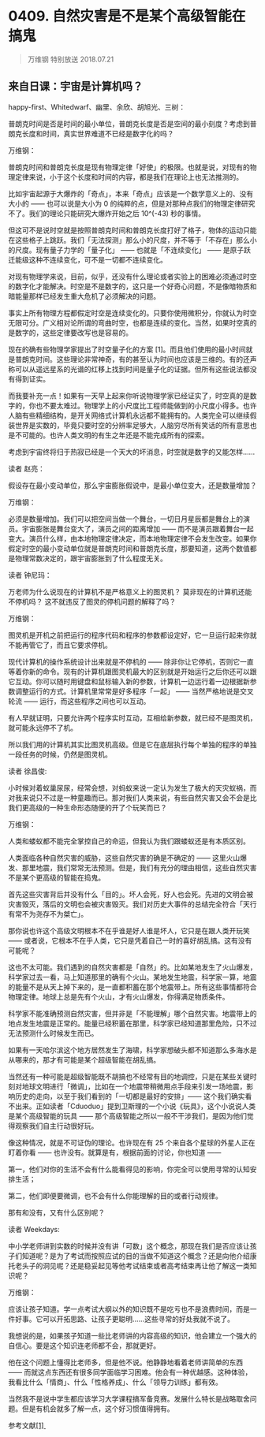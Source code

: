 # 0409. 自然灾害是不是某个高级智能在搞鬼
> 万维钢 特别放送 2018.07.21

## 来自日课：宇宙是计算机吗？

happy-first、Whitedwarf、幽里、余欣、胡旭光、三树：

普朗克时间是否是时间的最小单位，普朗克长度是否是空间的最小刻度？考虑到普朗克长度和时间，真实世界难道不已经是数字化的吗？

万维钢：

普朗克时间和普朗克长度是现有物理定律「好使」的极限。也就是说，对现有的物理定律来说，小于这个长度和时间的内容，都是我们在理论上也无法推测的。

比如宇宙起源于大爆炸的「奇点」，本来「奇点」应该是一个数学意义上的、没有大小的 —— 也可以说是大小为 0 的纯粹的点，但是对那种点我们的物理定律研究不了。我们的理论只能研究大爆炸开始之后 10^(-43) 秒的事情。

但这可不是说时空就是按照普朗克时间和普朗克长度打好了格子，物体的运动只能在这些格子上跳跃。我们「无法探测」那么小的尺度，并不等于「不存在」那么小的尺度。现有量子力学的「量子化」 —— 也就是「不连续变化」 —— 是原子跃迁能级这种不连续变化，可不是一切都不连续变化。

对现有物理学来说，目前，似乎，还没有什么理论或者实验上的困难必须通过时空的数字化才能解决。时空是不是数字的，这只是一个好奇心问题，不是像暗物质和暗能量那样已经发生重大危机了必须解决的问题。

事实上所有物理方程都假定时空是连续变化的。只要你使用微积分，你就认为时空无限可分。广义相对论所谓的弯曲时空，也都是连续的变化。当然，如果时空真的是数字的，这些定律要改写也是容易的。

现在的确有些物理学家提出了时空量子化的方案 [1]。而且他们使用的最小时间就是普朗克时间。这些理论非常神奇，有的甚至认为时间也应该是三维的。有的还声称可以从遥远星系的光谱的红移上找到时间是量子化的证据。但所有这些说法都没有得到证实。

而我要补充一点！如果有一天早上起来你听说物理学家已经证实了，时空真的是数字的，你也不要太难过。物理学上的小尺度比工程师能做到的小尺度小得多。也许人脑有些精细结构，是开关网络式计算机永远都不能拥有的。人类完全可以继续假装世界是实数的，毕竟只要时空的分辨率足够大，人脑穷尽所有笑话的所有意思也是不可能的。也许人类文明的有生之年还是不能完成所有的探索。

考虑到宇宙终将归于热寂已经是一个天大的坏消息，时空就是数字的又能怎样……

读者 赵亮：

假设存在最小变动单位，那么宇宙膨胀假说中，是最小单位变大，还是数量增加？

万维钢：

必须是数量增加。我们可以把空间当做一个舞台，一切日月星辰都是舞台上的演员。宇宙膨胀是舞台变大了，演员之间的距离增加 —— 而不是演员跟着舞台一起变大。演员什么样，由本地物理定律决定，而本地物理定律不会发生改变。如果你假定时空的最小变动单位就是普朗克时间和普朗克长度，那要知道，这两个数值都是物理常数决定的，跟宇宙膨胀到了什么程度无关。

读者 钟尼玛：

万老师为什么说现在的计算机不是严格意义上的图灵机？ 莫非现在的计算机还能不停机吗？ 这不就违反了图灵的停机问题的解释了吗？

万维钢：

图灵机是开机之前把运行的程序代码和程序的参数都设定好，它一旦运行起来你就不能再管它了，而且它要求停机。

现代计算机的操作系统设计出来就是不停机的 —— 除非你让它停机，否则它一直等着你新的命令。现有的计算机跟图灵机最大的区别就是开始运行之后你还可以跟它互动。你可以随时用键盘和鼠标输入新的参数，计算机一边运行着一边根据新参数调整运行的方式。计算机里常常是好多程序「一起」 —— 当然严格地说是交叉轮流 —— 运行，而这些程序之间也可以互动。

有人早就证明，只要允许两个程序实时互动，互相给新参数，就已经不是图灵机，就可能永远停不了机。

所以我们用的计算机其实比图灵机高级。但是它在底层执行每个单独的程序的单独一段任务的时候，仍然是图灵机。

读者 徐昌俊:

小时候对着蚁巢尿尿，经常会想，对蚂蚁来说一定认为发生了极大的天灾蚁祸，而对我来说只不过是一种童趣而已。那对我们人类来说，有些自然灾害又会不会是比我们更高级的一种生命形态随便的开了个玩笑而已？

万维钢：

人类和蝼蚁都不能完全掌控自己的命运，但我认为我们跟蝼蚁还是有本质区别。

人类面临各种自然灾害的威胁，这些自然灾害的确是不确定的 —— 这里火山爆发、那里地震，我们常常无法预测。但是，我们有充分的理由相信，这些自然灾害不是某个更高级的智能在捣鬼。

首先这些灾害背后并没有什么「目的」。坏人会死，好人也会死。先进的文明会被灾害毁灭，落后的文明也会被灾害毁灭。我们对历史大事件的总结完全符合「天行有常不为尧存不为桀亡」。

那你说也许这个高级文明根本不在乎谁是好人谁是坏人，它只是在跟人类开玩笑 —— 或者说，它根本不在乎人类，它只是凭着自己一时的喜好胡乱搞。这有没有可能呢？

这也不太可能。我们遇到的自然灾害都是「自然」的。比如某地发生了火山爆发，科学家过去一看，马上知道那里的确有个火山。某地发生地震，科学家一算，地震的能量不是从天上掉下来的，是一直都积蓄在那个地震带上。所有这些事情都符合物理定律。地球上总是先有个火山，才有火山爆发，你得满足物质条件。

科学家不能准确预测自然灾害，但并非是「不能理解」哪个自然灾害。地震带上的地点发生地震是正常的。能量已经积蓄在那里，科学家已经知道那里危险，只不过无法预测什么时候发生而已。

如果有一天哈尔滨这个地方居然发生了海啸，科学家想破头都不知道那么多海水是从哪来的，那才有可能是某个超级智能在胡乱搞。

当然还有一种可能是超级智能既不胡搞也不经常有目的地调控，只是在某些关键时刻对地球文明进行「微调」，比如在一个地震带稍微用点手段来引发一场地震，影响历史的走向，以至于我们看到的「一切都是最好的安排」—— 这个我们确实看不出来。正如读者「Cduoduo」提到卫斯理的一个小说《玩具》，这个小说说人类是某个高级智能的玩具 —— 那个高级智能之所以一般不干涉我们，是因为他们觉得观察我们自主行动很好玩。

像这种情况，就是不可证伪的理论。也许现在有 25 个来自各个星球的外星人正在盯着你看 —— 也许没有。就算是有，根据前面的讨论，你也知道 ——

第一，他们对你的生活不会有什么能看得见的影响，你完全可以使用寻常的认知安排生活；

第二，他们即便要微调，也不会有什么你能理解的目的或者行动规律。

那有和没有，又有什么区别呢？

读者 Weekdays:

中小学老师讲到实数的时候并没有讲「可数」这个概念，那现在我们是否应该让孩子们知道呢？是为了考试而按照应试的目的当做不知道这个概念？还是向他介绍康托老头子的洞见呢？还是稳妥起见等他考试结束或者高考结束再让他了解这一类知识呢？

万维钢：

应该让孩子知道。学一点考试大纲以外的知识既不是吃亏也不是浪费时间，而是一件好事。它可以开拓思路、让孩子更聪明……这些寻常的好处我就不说了。

我想说的是，如果孩子知道一些比老师讲的内容高级的知识，他会建立一个强大的自信心。要是这个知识连老师都不会，那就更好。

他在这个问题上懂得比老师多，但是他不说。他静静地看着老师讲简单的东西 —— 而就这点东西还有很多同学面临学习困难。他会有一种优越感。这种体验，我看比什么「情商」、什么「性格养成」、什么「领导力训练」都有效。

当然我不是说中学生都应该学习大学课程搞军备竞赛。发展什么特长是战略取舍问题。但是有机会就多了解一点，这个好习惯值得拥有。

参考文献[[1] ](https://www.scientificamerican.com/article/is-time-quantized-in-othe/)